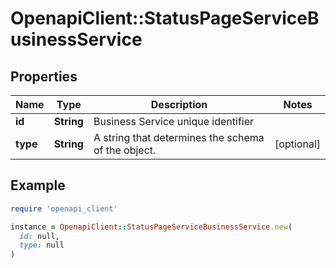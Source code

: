 # OpenapiClient::StatusPageServiceBusinessService

## Properties

| Name | Type | Description | Notes |
| ---- | ---- | ----------- | ----- |
| **id** | **String** | Business Service unique identifier |  |
| **type** | **String** | A string that determines the schema of the object. | [optional] |

## Example

```ruby
require 'openapi_client'

instance = OpenapiClient::StatusPageServiceBusinessService.new(
  id: null,
  type: null
)
```

